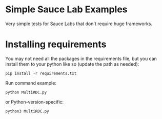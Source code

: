 # Simple Sauce Lab Examples
Very simple tests for Sauce Labs that don't require huge frameworks.

# Installing requirements
You may not need all the packages in the requirements file, but you can install them to your python like so (update the path as needed):

```
pip install -r requirements.txt
```
Run command example:

```
python MultiRDC.py
```
or Python-version-specific:

```
python3 MultiRDC.py
```
